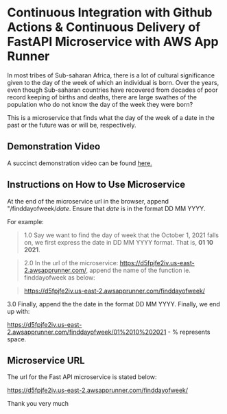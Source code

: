 # Continuous Integration with Github Actions & Continuous Delivery of FastAPI Microservice with AWS App Runner

In most tribes of Sub-saharan Africa, there is a lot of cultural significance given to the day of the week of which an individual is born. Over the years, even though Sub-saharan countries have recovered from decades of poor record keeping of births and deaths, there are large swathes of the population who do not know the day of the week they were born?

This is a microservice that finds what the day of the week of a date in the past or the future was or will be, respectively.

## Demonstration Video
A succinct demonstration video can be found [here.](https://www.youtube.com/watch?v=YgYAXvMSty8)

## Instructions on How to Use Microservice
At the end of the microservice url in the browser, append "/finddayofweek/*date*. Ensure that *date* is in the format DD MM YYYY.

For example:

> 1.0 Say we want to find the day of week that the October 1, 2021 falls on, we first express the date in DD MM YYYY format. That is, **01 10 2021**.

> 2.0 In the url of the microservice: https://d5fpjfe2iv.us-east-2.awsapprunner.com/, append the name of the function ie. finddayofweek as below:

>https://d5fpjfe2iv.us-east-2.awsapprunner.com/finddayofweek/

3.0 Finally, append the the date in the format DD MM YYYY. Finally, we end up with:

https://d5fpjfe2iv.us-east-2.awsapprunner.com/finddayofweek/01%2010%202021 - % represents space.

## Microservice URL
The url for the Fast API microservice is stated below:

https://d5fpjfe2iv.us-east-2.awsapprunner.com/finddayofweek/

Thank you very much
